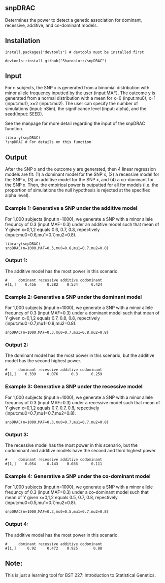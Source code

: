## snpDRAC
Determines the power to detect a genetic association for dominant, recessive, additive, and co-dominant models.


## Installation
```
install.packages("devtools") # devtools must be installed first

devtools::install_github("SharonLutz/snpDRAC")
```

## Input
For n subjects, the SNP x is generated from a binomial distribution with minor allele frequency inputted by the user (input:MAF). The outcome y is generated from a normal distribution with a mean for x=0 (input:mu0), x=1 (input:mu1), x=2 (input:mu2). The user can specify the number of simulations (input: nSim), the significance level (input: alpha), and the seed(input: SEED).

See the manpage for more detail regarding the input of the snpDRAC function.

```
library(snpDRAC)
?snpDRAC # For details on this function
```

## Output
After the SNP x and the outcome y are generated, then 4 linear regression models are fit: (1) a dominant model for the SNP x, (2) a recessive model for the SNP x, (3) an additive model for the SNP x, and (4) a co-dominant for the SNP x. Then, the empirical power is outputted for all for models (i.e. the proportion of simulations the null hypothesis is rejected at the specified alpha level).

### Example 1: Generative a SNP under the additive model
For 1,000 subjects (input:n=1000), we generate a SNP with a minor allele frequncy of 0.3 (input:MAF=0.3) under an additive model such that mean of Y given x=0,1,2 equals 0.6, 0.7, 0.8, repectively (input:mu0=0.6,mu1=0.7,mu2=0.8).

```
library(snpDRAC)
snpDRAC(n=1000,MAF=0.3,mu0=0.6,mu1=0.7,mu2=0.8)
```

### Output 1: 
The additive model has the most power in this scenario.
```
#     dominant recessive additive codominant
#[1,]    0.456     0.282    0.534      0.424
```

### Example 2: Generative a SNP under the dominant model
For 1,000 subjects (input:n=1000), we generate a SNP with a minor allele frequncy of 0.3 (input:MAF=0.3) under a dominant model such that mean of Y given x=0,1,2 equals 0.7, 0.8, 0.8, repectively (input:mu0=0.7,mu1=0.8,mu2=0.8).

```
snpDRAC(n=1000,MAF=0.3,mu0=0.7,mu1=0.8,mu2=0.8)
```

### Output 2: 
The dominant model has the most power in this scenario, but the additive model has the second highest power.
```
#     dominant recessive additive codominant
#[1,]    0.339     0.076      0.3      0.259
```

### Example 3: Generative a SNP under the recessive model
For 1,000 subjects (input:n=1000), we generate a SNP with a minor allele frequncy of 0.3 (input:MAF=0.3) under a recessive model such that mean of Y given x=0,1,2 equals 0.7, 0.7, 0.8, repectively (input:mu0=0.7,mu1=0.7,mu2=0.8).

```
snpDRAC(n=1000,MAF=0.3,mu0=0.7,mu1=0.7,mu2=0.8)
```

### Output 3: 
The recessive model has the most power in this scenario, but the codominant and additive models have the second and third highest power.
```
#     dominant recessive additive codominant
#[1,]    0.054     0.143    0.086      0.111
```

### Example 4: Generative a SNP under the co-dominant model
For 1,000 subjects (input:n=1000), we generate a SNP with a minor allele frequncy of 0.3 (input:MAF=0.3) under a co-dominant model such that mean of Y given x=0,1,2 equals 0.5, 0.7, 0.8, repectively (input:mu0=0.5,mu1=0.7,mu2=0.8).
```
snpDRAC(n=1000,MAF=0.3,mu0=0.5,mu1=0.7,mu2=0.8)
```
### Output 4: 
The additive model has the most power in this scenario.
```
#     dominant recessive additive codominant
#[1,]     0.92     0.472    0.925       0.88
```

## Note:
This is just a learning tool for BST 227: Introduction to Statistical Genetics.
